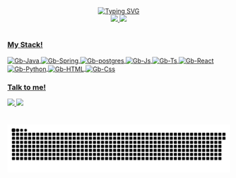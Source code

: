 

<div align="center">
<a href="https://git.io/typing-svg"><img src="https://readme-typing-svg.demolab.com?font=Fira+Code&pause=1000&width=435&lines=Hello%2C+a+pleasure+to+meet+you%2C+enjoy!" alt="Typing SVG" /></a>
</div>

<div align="center">
    <a href="https://github.com/bardasson10">
    <img height="200em" src="https://github-readme-stats.vercel.app/api?username=bardasson10&show_icons=true&theme=transparent"/>
    <img height="200em" src="https://github-readme-stats.vercel.app/api/top-langs/?username=bardasson10&layout=compact&show_icons=true&theme=transparent&langs_count=16"/>
</div>

#

<img align="right" height="190px" scr="./src/walking.gif">

<h3 align="left">My Stack!</h3>

<div align="left" style="diplay: inline_block;">
    <img align="center" alt="Gb-Java" height="30" width="40" src="https://cdn.jsdelivr.net/gh/devicons/devicon@latest/icons/java/java-original.svg">
    <img align="center" alt="Gb-Spring" height="30" width="40" src="https://cdn.jsdelivr.net/gh/devicons/devicon@latest/icons/spring/spring-original-wordmark.svg">
    <img align="center" alt="Gb-postgres" height="30" width="40" src="https://cdn.jsdelivr.net/gh/devicons/devicon@latest/icons/postgresql/postgresql-original.svg">
    <img align="center" alt="Gb-Js" height="30" width="40" src="https://cdn.jsdelivr.net/gh/devicons/devicon@latest/icons/javascript/javascript-plain.svg">
    <img align="center" alt="Gb-Ts" height="30" width="40" src="https://cdn.jsdelivr.net/gh/devicons/devicon@latest/icons/typescript/typescript-plain.svg">
    <img align="center" alt="Gb-React" height="30" width="40" src="https://cdn.jsdelivr.net/gh/devicons/devicon@latest/icons/react/react-original.svg">
    <img align="center" alt="Gb-Python" height="30" width="40" src="https://cdn.jsdelivr.net/gh/devicons/devicon@latest/icons/python/python-original.svg">
    <img align="center" alt="Gb-HTML" height="30" width="40" src="https://cdn.jsdelivr.net/gh/devicons/devicon@latest/icons/html5/html5-plain-wordmark.svg">
    <img align="center" alt="Gb-Css" height="30" width="40" src="https://cdn.jsdelivr.net/gh/devicons/devicon@latest/icons/css3/css3-plain.svg">
</div>

<div align="left" >
    <h3 align="left">Talk to me!</h3>
    <a href="https://www.linkedin.com/in/gabriel-bardasson-49858b204/" target="_blank">
        <img src="https://img.shields.io/badge/LinkedIn-0077B5?style=for-the-badge&logo=linkedin&logoColor=white">
    </a>
    <a href="https://mail.google.com/mail/x" target="_blank">
        <img src="https://img.shields.io/badge/Gmail-D14836?style=for-the-badge&logo=gmail&logoColor=white">
    </a>
</div>    




#

<picture align="center">
  <source media="(prefers-color-scheme: dark)" srcset="https://raw.githubusercontent.com/bardasson10/bardasson10/output/github-contribution-grid-snake-dark.svg">
  <source media="(prefers-color-scheme: light)" srcset="https://raw.githubusercontent.com/bardasson10/bardasson10/output/github-contribution-grid-snake-dark.svg">
  <img align="center" alt="github contribution grid snake animation" src="https://raw.githubusercontent.com/bardasson10/bardasson10/output/github-contribution-grid-snake.svg">
</picture>

